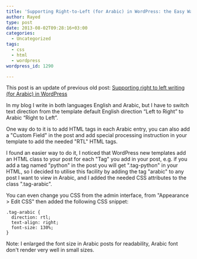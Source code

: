 ```yaml
---
title: 'Supporting Right-to-Left (for Arabic) in WordPress: the Easy Way'
author: Rayed
type: post
date: 2013-08-02T09:28:16+03:00
categories:
  - Uncategorized
tags:
  - css
  - html
  - wordpress
wordpress_id: 1290

---
```

This post is an update of previous old post: [Supporting right to left writing (for Arabic) in WordPress](/posts/2012/06/supporting-right-to-left-writing-for-arabic-in-wordpress-updated/)

<!--more-->

In my blog I write in both languages English and Arabic, but I have to switch text direction from the template default English direction “Left to Right” to Arabic “Right to Left”.

One way do to it is to add HTML tags in each Arabic entry, you can also add a "Custom Field" in the post and add special processing instruction in your template to add the needed "RTL" HTML tags.

I found an easier way to do it, I noticed that WordPress new templates add an HTML class to your post for each "Tag" you add in your post, e.g. if you add a tag named "python" in the post you will get ".tag-python" in your HTML, so I decided to utilise this facility by adding the tag "arabic" to any post I want to view in Arabic, and I added the needed CSS attributes to the class ".tag-arabic".

You can even change you CSS from the admin interface, from "Appearance > Edit CSS" then added the following CSS snippet:

    .tag-arabic {
      direction: rtl;
      text-align: right;
      font-size: 130%;
    }

Note: I enlarged the font size in Arabic posts for readability, Arabic font don't render very well in small sizes.

